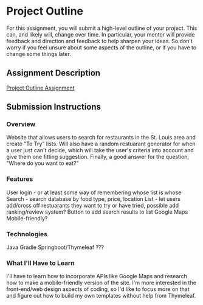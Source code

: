 # Project Outline
For this assignment, you will submit a high-level outline of your project. This can, and likely will, change over time. In particular, your mentor will provide feedback and direction and feedback to help sharpen your ideas. So don't worry if you feel unsure about some aspects of the outline, or if you have to change some things later.

## Assignment Description
[Project Outline Assignment](https://education.launchcode.org/liftoff/assignments/project-outline/)

## Submission Instructions

### Overview
Website that allows users to search for restaurants in the St. Louis area and create "To Try" lists. Will also have a random restuarant generator for when a user just can't decide, which will take the user's criteria into account and give them one fitting suggestion. Finally, a good answer for the question, "Where do you want to eat?"

### Features
User login - or at least some way of remembering whose list is whose
Search - search database by food type, price, location
List - let users add/cross off restuarants they want to try or have tried, possible add ranking/review system?
Button to add search results to list
Google Maps
Mobile-friendly?

### Technologies
Java
Gradle
Springboot/Thymeleaf
???

### What I'll Have to Learn
I'll have to learn how to incorporate APIs like Google Maps and research how to make a mobile-friendly version of the site. I'm more interested in the front-end/web design aspects of coding, so I'd like to focus more on that and figure out how to build my own templates without help from Thymeleaf.
